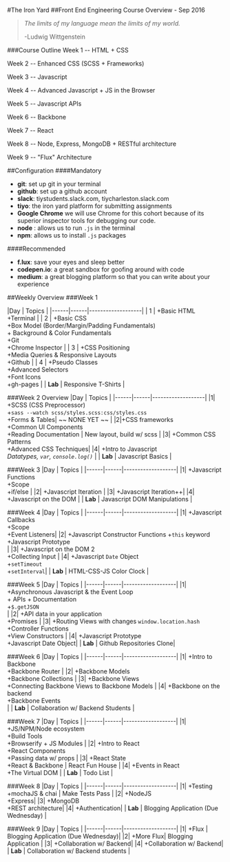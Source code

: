 #The Iron Yard
##Front End Engineering Course Overview - Sep 2016

> *The limits of my language mean the limits of my world.*
> 
> -Ludwig Wittgenstein

###Course Outline
Week 1 -- HTML + CSS

Week 2 -- Enhanced CSS (SCSS + Frameworks)

Week 3 -- Javascript

Week 4 -- Advanced Javascript + JS in the Browser

Week 5 -- Javascript APIs

Week 6 -- Backbone

Week 7 -- React

Week 8 -- Node, Express, MongoDB + RESTful architecture

Week 9 -- "Flux" Architecture

##Configuration
####Mandatory
- **git**: set up git in your terminal
- **github**: set up a github account
- **slack**: tiystudents.slack.com, tiycharleston.slack.com
- **tiyo**: the iron yard platform for submitting assignments
- **Google Chrome** we will use Chrome for this cohort because of its superior inspector tools for debugging our code.
- **node** : allows us to run `.js` in the terminal 
- **npm**: allows us to install `.js` packages

####Recommended
- **f.lux**: save your eyes and sleep better
- **codepen.io**: a great sandbox for goofing around with code
- **medium**: a great blogging platform so that you can write about your experience

##Weekly Overview
###Week 1 

|Day  | Topics | 
|------|------|-------------------|
|  1  | +Basic HTML<br/> +Terminal |
|  2  | +Basic CSS<br/> +Box Model (Border/Margin/Padding Fundamentals)<br/> + Background & Color Fundamentals <br/> +Git  <br/> +Chrome Inspector   | 
|  3  | +CSS Positioning <br/> +Media Queries & Responsive Layouts <br/> +Github | 
|  4  |  +Pseudo Classes <br/> +Advanced Selectors <br/>+Font Icons <br/>+gh-pages | 
|  **Lab**  | Responsive T-Shirts |



###Week 2 Overview
|Day  | Topics | 
|------|------|-------------------|
|1| +SCSS (CSS Preprocessor) <br/> +`sass --watch scss/styles.scss:css/styles.css` <br/>+Forms & Tables| ~~ NONE YET ~~  |
|2|+CSS frameworks <br/> +Common UI Components  <br/>+Reading Documentation  | New layout, build w/ scss |
|3| +Common CSS Patterns <br/> +Advanced CSS Techniques|
|4| +Intro to Javascript<br/>*Datatypes, `var`, `console.log()`* | 
|  **Lab**  | Javascript Basics |

###Week 3
|Day  | Topics | 
|------|------|-------------------|
|1| +Javascript Functions <br/>+Scope <br/>+if/else |
|2| +Javascript Iteration | 
|3| +Javascript Iteration++|
|4| +Javascript on the DOM  | 
|  **Lab**  | Javascript DOM Manipulations  |

###Week 4
|Day  | Topics | 
|------|------|-------------------|
|1| +Javascript Callbacks  <br/>+Scope<br/> +Event Listeners| 
|2| +Javascript Constructor Functions +`this` keyword<br/> +Javascript Prototype<br/> |
|3| +Javascript on the DOM 2 <br/>+Collecting Input | 
|4|  +Javascript `Date` Object <br/>+`setTimeout` <br/> +`setInterval`| 
|  **Lab**  | HTML-CSS-JS Color Clock |

###Week 5
|Day  | Topics | 
|------|------|-------------------|
|1| +Asynchronous Javascript & the Event Loop <br/> + APIs + Documentation <br/> +`$.getJSON` <br/>| 
|2| +API data in your application  <br/> +Promises | 
|3| +Routing Views with changes `window.location.hash`   <br/> +Controller Functions <br/>+View Constructors | 
|4| +Javascript Prototype<br/> +Javascript Date Object| 
|  **Lab**  | Github Repositories Clone|

###Week 6
|Day  | Topics | 
|------|------|-------------------|
|1| +Intro to Backbone <br/> +Backbone Router | 
|2| +Backbone Models <br/> +Backbone Collections | 
|3| +Backbone Views  <br/> +Connecting Backbone Views to Backbone Models | 
|4| +Backbone on the backend<br/> +Backbone Events<br/>| 
|  **Lab**  | Collaboration w/ Backend Students |

###Week 7
|Day  | Topics | 
|------|------|-------------------|
|1| +JS/NPM/Node ecosystem <br/> +Build Tools <br/> +Browserify + JS Modules |
|2| +Intro to React <br/> +React Components <br/> +Passing data w/ props | 
|3| +React State  <br/> +React & Backbone  |  React Fun House   |
|4| +Events in React <br/> +The Virtual DOM |
|  **Lab**  | Todo List |

###Week 8
|Day  | Topics | 
|------|------|-------------------|
|1| +Testing <br/> +mochaJS & chai | Make Tests Pass |
|2| +NodeJS<br/> +Express| 
|3| +MongoDB<br/> +REST architecture| 
|4| +Authentication| 
|  **Lab**  | Blogging Application (Due Wednesday) |

###Week 9
|Day  | Topics | 
|------|------|-------------------|
|1| +Flux | Blogging Application (Due Wednesday)|
|2| +More Flux| Blogging Application |
|3| +Collaboration w/ Backend|
|4| +Collaboration w/ Backend| 
|  **Lab**  | Collaboration w/ Backend students |
